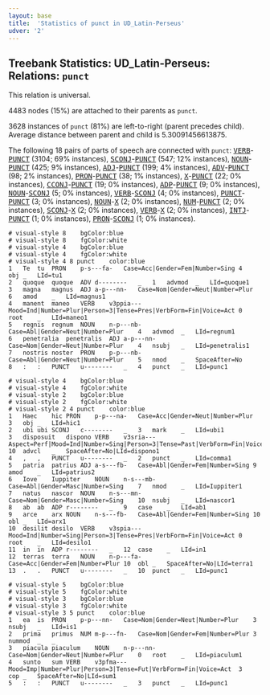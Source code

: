 ```yaml
---
layout: base
title:  'Statistics of punct in UD_Latin-Perseus'
udver: '2'
---
```


## Treebank Statistics: UD_Latin-Perseus: Relations: `punct`

This relation is universal.

4483 nodes (15%) are attached to their parents as `punct`.

3628 instances of `punct` (81%) are left-to-right (parent precedes child).
Average distance between parent and child is 5.30091456613875.

The following 18 pairs of parts of speech are connected with `punct`: <tt><a href="la_perseus-pos-VERB.html">VERB</a></tt>-<tt><a href="la_perseus-pos-PUNCT.html">PUNCT</a></tt> (3104; 69% instances), <tt><a href="la_perseus-pos-SCONJ.html">SCONJ</a></tt>-<tt><a href="la_perseus-pos-PUNCT.html">PUNCT</a></tt> (547; 12% instances), <tt><a href="la_perseus-pos-NOUN.html">NOUN</a></tt>-<tt><a href="la_perseus-pos-PUNCT.html">PUNCT</a></tt> (425; 9% instances), <tt><a href="la_perseus-pos-ADJ.html">ADJ</a></tt>-<tt><a href="la_perseus-pos-PUNCT.html">PUNCT</a></tt> (199; 4% instances), <tt><a href="la_perseus-pos-ADV.html">ADV</a></tt>-<tt><a href="la_perseus-pos-PUNCT.html">PUNCT</a></tt> (98; 2% instances), <tt><a href="la_perseus-pos-PRON.html">PRON</a></tt>-<tt><a href="la_perseus-pos-PUNCT.html">PUNCT</a></tt> (38; 1% instances), <tt><a href="la_perseus-pos-X.html">X</a></tt>-<tt><a href="la_perseus-pos-PUNCT.html">PUNCT</a></tt> (22; 0% instances), <tt><a href="la_perseus-pos-CCONJ.html">CCONJ</a></tt>-<tt><a href="la_perseus-pos-PUNCT.html">PUNCT</a></tt> (19; 0% instances), <tt><a href="la_perseus-pos-ADP.html">ADP</a></tt>-<tt><a href="la_perseus-pos-PUNCT.html">PUNCT</a></tt> (9; 0% instances), <tt><a href="la_perseus-pos-NOUN.html">NOUN</a></tt>-<tt><a href="la_perseus-pos-SCONJ.html">SCONJ</a></tt> (5; 0% instances), <tt><a href="la_perseus-pos-VERB.html">VERB</a></tt>-<tt><a href="la_perseus-pos-SCONJ.html">SCONJ</a></tt> (4; 0% instances), <tt><a href="la_perseus-pos-PUNCT.html">PUNCT</a></tt>-<tt><a href="la_perseus-pos-PUNCT.html">PUNCT</a></tt> (3; 0% instances), <tt><a href="la_perseus-pos-NOUN.html">NOUN</a></tt>-<tt><a href="la_perseus-pos-X.html">X</a></tt> (2; 0% instances), <tt><a href="la_perseus-pos-NUM.html">NUM</a></tt>-<tt><a href="la_perseus-pos-PUNCT.html">PUNCT</a></tt> (2; 0% instances), <tt><a href="la_perseus-pos-SCONJ.html">SCONJ</a></tt>-<tt><a href="la_perseus-pos-X.html">X</a></tt> (2; 0% instances), <tt><a href="la_perseus-pos-VERB.html">VERB</a></tt>-<tt><a href="la_perseus-pos-X.html">X</a></tt> (2; 0% instances), <tt><a href="la_perseus-pos-INTJ.html">INTJ</a></tt>-<tt><a href="la_perseus-pos-PUNCT.html">PUNCT</a></tt> (1; 0% instances), <tt><a href="la_perseus-pos-PRON.html">PRON</a></tt>-<tt><a href="la_perseus-pos-SCONJ.html">SCONJ</a></tt> (1; 0% instances).


~~~ conllu
# visual-style 8	bgColor:blue
# visual-style 8	fgColor:white
# visual-style 4	bgColor:blue
# visual-style 4	fgColor:white
# visual-style 4 8 punct	color:blue
1	Te	tu	PRON	p-s---fa-	Case=Acc|Gender=Fem|Number=Sing	4	obj	_	LId=tu1
2	quoque	quoque	ADV	d--------	_	1	advmod	_	LId=quoque1
3	magna	magnus	ADJ	a-p---nn-	Case=Nom|Gender=Neut|Number=Plur	6	amod	_	LId=magnus1
4	manent	maneo	VERB	v3ppia---	Mood=Ind|Number=Plur|Person=3|Tense=Pres|VerbForm=Fin|Voice=Act	0	root	_	LId=maneo1
5	regnis	regnum	NOUN	n-p---nb-	Case=Abl|Gender=Neut|Number=Plur	4	advmod	_	LId=regnum1
6	penetralia	penetralis	ADJ	a-p---nn-	Case=Nom|Gender=Neut|Number=Plur	4	nsubj	_	LId=penetralis1
7	nostris	noster	PRON	p-p---nb-	Case=Abl|Gender=Neut|Number=Plur	5	nmod	_	SpaceAfter=No
8	:	:	PUNCT	u--------	_	4	punct	_	LId=punc1

~~~


~~~ conllu
# visual-style 4	bgColor:blue
# visual-style 4	fgColor:white
# visual-style 2	bgColor:blue
# visual-style 2	fgColor:white
# visual-style 2 4 punct	color:blue
1	Haec	hic	PRON	p-p---na-	Case=Acc|Gender=Neut|Number=Plur	3	obj	_	LId=hic1
2	ubi	ubi	SCONJ	c--------	_	3	mark	_	LId=ubi1
3	disposuit	dispono	VERB	v3sria---	Aspect=Perf|Mood=Ind|Number=Sing|Person=3|Tense=Past|VerbForm=Fin|Voice=Act	10	advcl	_	SpaceAfter=No|LId=dispono1
4	,	,	PUNCT	u--------	_	2	punct	_	LId=comma1
5	patria	patrius	ADJ	a-s---fb-	Case=Abl|Gender=Fem|Number=Sing	9	amod	_	LId=patrius2
6	Iove	Iuppiter	NOUN	n-s---mb-	Case=Abl|Gender=Masc|Number=Sing	7	nmod	_	LId=Iuppiter1
7	natus	nascor	NOUN	n-s---mn-	Case=Nom|Gender=Masc|Number=Sing	10	nsubj	_	LId=nascor1
8	ab	ab	ADP	r--------	_	9	case	_	LId=ab1
9	arce	arx	NOUN	n-s---fb-	Case=Abl|Gender=Fem|Number=Sing	10	obl	_	LId=arx1
10	desilit	desilo	VERB	v3spia---	Mood=Ind|Number=Sing|Person=3|Tense=Pres|VerbForm=Fin|Voice=Act	0	root	_	LId=desilo1
11	in	in	ADP	r--------	_	12	case	_	LId=in1
12	terras	terra	NOUN	n-p---fa-	Case=Acc|Gender=Fem|Number=Plur	10	obl	_	SpaceAfter=No|LId=terra1
13	.	.	PUNCT	u--------	_	10	punct	_	LId=punc1

~~~


~~~ conllu
# visual-style 5	bgColor:blue
# visual-style 5	fgColor:white
# visual-style 3	bgColor:blue
# visual-style 3	fgColor:white
# visual-style 3 5 punct	color:blue
1	ea	is	PRON	p-p---nn-	Case=Nom|Gender=Neut|Number=Plur	3	nsubj	_	LId=is1
2	prima	primus	NUM	m-p---fn-	Case=Nom|Gender=Fem|Number=Plur	3	nummod	_	_
3	piacula	piaculum	NOUN	n-p---nn-	Case=Nom|Gender=Neut|Number=Plur	0	root	_	LId=piaculum1
4	sunto	sum	VERB	v3pfma---	Mood=Imp|Number=Plur|Person=3|Tense=Fut|VerbForm=Fin|Voice=Act	3	cop	_	SpaceAfter=No|LId=sum1
5	:	:	PUNCT	u--------	_	3	punct	_	LId=punc1

~~~


